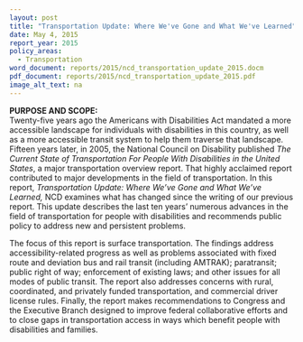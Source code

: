 ```yaml
---
layout: post
title: "Transportation Update: Where We've Gone and What We've Learned"
date: May 4, 2015
report_year: 2015
policy_areas:
  - Transportation
word_document: reports/2015/ncd_transportation_update_2015.docm
pdf_document: reports/2015/ncd_transportation_update_2015.pdf
image_alt_text: na
---
```

**PURPOSE AND SCOPE:**\
Twenty-five years ago the Americans with Disabilities Act mandated a more accessible landscape for individuals with disabilities in this country, as well as a more accessible transit system to help them traverse that landscape. Fifteen years later, in 2005, the National Council on Disability published *The Current State of Transportation For People With Disabilities in the United States*, a major transportation overview report. That highly acclaimed report contributed to major developments in the field of transportation. In this report, *Transportation Update: Where We’ve Gone and What We’ve Learned,* NCD examines what has changed since the writing of our previous report. This update describes the last ten years’ numerous advances in the field of transportation for people with disabilities and recommends public policy to address new and persistent problems.

The focus of this report is surface transportation. The findings address accessibility-related progress as well as problems associated with fixed route and deviation bus and rail transit (including AMTRAK); paratransit; public right of way; enforcement of existing laws; and other issues for all modes of public transit. The report also addresses concerns with rural, coordinated, and privately funded transportation, and commercial driver license rules. Finally, the report makes recommendations to Congress and the Executive Branch designed to improve federal collaborative efforts and to close gaps in transportation access in ways which benefit people with disabilities and families.
